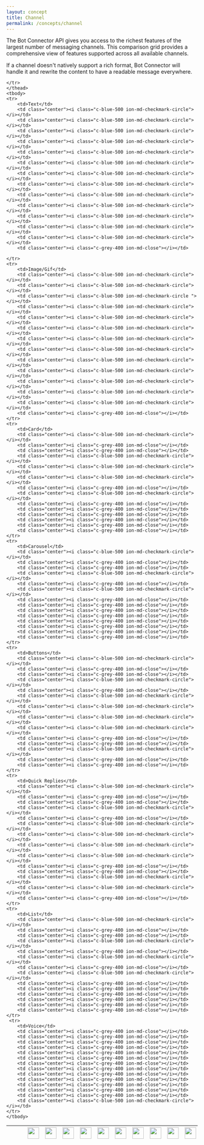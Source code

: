 ```yaml
---
layout: concept
title: Channel
permalink: /concepts/channel
---
```


The Bot Connector API gives you access to the richest features of the largest number of messaging channels.
This comparison grid provides a comprehensive view of features supported across all available channels.

If a channel doesn't natively support a rich format, Bot Connector will handle it and rewrite the content to have a readable message everywhere.

<table class="mb3" style="width: 100%;">
    <thead>
    <tr>
        <th width="25%"></th>
        <th width="50px" style="text-align: center;"><i class="ion-ios-chatbubbles c-amber-500"
                                                        style="font-size: 30px; width: 40px; margin: 0px 0.5rem;"></i>
        </th>
        <th width="50px" style="text-align: center;"><img class="custom mx-auto mb1 noShadow"
                                                          src="https://www.recast.ai/assets/images/integrations/callr.png" width="30px"
                                                          alt=""></th>
        <th width="50px" style="text-align: center;"><img class="custom mx-auto mb1 noShadow"
                                                          src="https://cdn.recast.ai/man/channels/cisco.png" width="30px"
                                                          alt=""></th>
        <th width="50px" style="text-align: center;"><img class="custom mx-auto mb1 noShadow"
                                                          src="https://www.recast.ai/assets/images/integrations/kik.svg" width="30px" alt="">
        </th>
        <th width="50px" style="text-align: center;"><img class="custom mx-auto mb1 noShadow"
                                                          src="https://www.recast.ai/assets/images/integrations/line.svg" width="30px"
                                                          alt=""></th>
        <th width="50px" style="text-align: center;"><img class="custom mx-auto mb1 noShadow"
                                                          src="https://www.recast.ai/assets/images/integrations/messenger.svg" width="30px"
                                                          alt=""></th>
        <th width="50px" style="text-align: center;"><img class="custom mx-auto mb1 noShadow"
                                                          src="https://www.recast.ai/assets/images/integrations/skype.svg" width="30px"
                                                          alt=""></th>
        <th width="50px" style="text-align: center;"><img class="custom mx-auto mb1 noShadow"
                                                          src="https://www.recast.ai/assets/images/integrations/slack.svg" width="30px"
                                                          alt=""></th>
        <th width="50px" style="text-align: center;"><img class="custom mx-auto mb1 noShadow"
                                                          src="https://www.recast.ai/assets/images/integrations/sapjam.png" width="30px"
                                                          alt=""></th>
        <th width="50px" style="text-align: center;"><img class="custom mx-auto mb1 noShadow"
                                                          src="https://www.recast.ai/assets/images/integrations/telegram.svg" width="30px"
                                                          alt=""></th>
        <th width="50px" style="text-align: center;"><img class="custom mx-auto mb1 noShadow"
                                                          src="https://www.recast.ai/assets/images/integrations/twilio.svg" width="30px"
                                                          alt=""></th>
        <th width="50px" style="text-align: center;"><img class="custom mx-auto mb1 noShadow"
                                                          src="https://www.recast.ai/assets/images/integrations/twitch.svg" width="30px"
                                                          alt=""></th>
        <th width="50px" style="text-align: center;"><img class="custom mx-auto mb1 noShadow"
                                                          src="https://www.recast.ai/assets/images/integrations/twitter.svg" width="30px"
                                                          alt=""></th>
                <th width="50px" style="text-align: center;"><img class="custom mx-auto mb1 noShadow"
                                                          src="https://cdn.recast.ai/man/channels/alexa.png" width="30px"
                                                          alt=""></th>
        
    </tr>
    </thead>
    <tbody>
    <tr>
        <td>Text</td>
        <td class="center"><i class="c-blue-500 ion-md-checkmark-circle"></i></td>
        <td class="center"><i class="c-blue-500 ion-md-checkmark-circle"></i></td>
        <td class="center"><i class="c-blue-500 ion-md-checkmark-circle"></i></td>
        <td class="center"><i class="c-blue-500 ion-md-checkmark-circle"></i></td>
        <td class="center"><i class="c-blue-500 ion-md-checkmark-circle"></i></td>
        <td class="center"><i class="c-blue-500 ion-md-checkmark-circle"></i></td>
        <td class="center"><i class="c-blue-500 ion-md-checkmark-circle"></i></td>
        <td class="center"><i class="c-blue-500 ion-md-checkmark-circle"></i></td>
        <td class="center"><i class="c-blue-500 ion-md-checkmark-circle"></i></td>
        <td class="center"><i class="c-blue-500 ion-md-checkmark-circle"></i></td>
        <td class="center"><i class="c-blue-500 ion-md-checkmark-circle"></i></td>
        <td class="center"><i class="c-blue-500 ion-md-checkmark-circle"></i></td>
        <td class="center"><i class="c-blue-500 ion-md-checkmark-circle"></i></td>
        <td class="center"><i class="c-grey-400 ion-md-close"></i></td>
        
    </tr>
    <tr>
        <td>Image/Gif</td>
        <td class="center"><i class="c-blue-500 ion-md-checkmark-circle"></i></td>
        <td class="center"><i class="c-blue-500 ion-md-checkmark-circle"></i></td>
        <td class="center"><i class="c-blue-500 ion-md-checkmark-circle "></i></td>
        <td class="center"><i class="c-blue-500 ion-md-checkmark-circle"></i></td>
        <td class="center"><i class="c-blue-500 ion-md-checkmark-circle"></i></td>
        <td class="center"><i class="c-blue-500 ion-md-checkmark-circle"></i></td>
        <td class="center"><i class="c-blue-500 ion-md-checkmark-circle"></i></td>
        <td class="center"><i class="c-blue-500 ion-md-checkmark-circle"></i></td>
        <td class="center"><i class="c-blue-500 ion-md-checkmark-circle"></i></td>
        <td class="center"><i class="c-blue-500 ion-md-checkmark-circle"></i></td>
        <td class="center"><i class="c-blue-500 ion-md-checkmark-circle"></i></td>
        <td class="center"><i class="c-blue-500 ion-md-checkmark-circle"></i></td>
        <td class="center"><i class="c-blue-500 ion-md-checkmark-circle"></i></td>
        <td class="center"><i class="c-grey-400 ion-md-close"></i></td>
    </tr>
    <tr>
        <td>Card</td>
        <td class="center"><i class="c-blue-500 ion-md-checkmark-circle"></i></td>
        <td class="center"><i class="c-grey-400 ion-md-close"></i></td>
        <td class="center"><i class="c-grey-400 ion-md-close"></i></td>
        <td class="center"><i class="c-blue-500 ion-md-checkmark-circle"></i></td>
        <td class="center"><i class="c-blue-500 ion-md-checkmark-circle"></i></td>
        <td class="center"><i class="c-blue-500 ion-md-checkmark-circle"></i></td>
        <td class="center"><i class="c-grey-400 ion-md-close"></i></td>
        <td class="center"><i class="c-blue-500 ion-md-checkmark-circle"></i></td>
        <td class="center"><i class="c-grey-400 ion-md-close"></i></td>
        <td class="center"><i class="c-grey-400 ion-md-close"></i></td>
        <td class="center"><i class="c-grey-400 ion-md-close"></i></td>
        <td class="center"><i class="c-grey-400 ion-md-close"></i></td>
        <td class="center"><i class="c-grey-400 ion-md-close"></i></td>
        <td class="center"><i class="c-grey-400 ion-md-close"></i></td>
    </tr>
    <tr>
        <td>Carousel</td>
        <td class="center"><i class="c-blue-500 ion-md-checkmark-circle"></i></td>
        <td class="center"><i class="c-grey-400 ion-md-close"></i></td>
        <td class="center"><i class="c-grey-400 ion-md-close"></i></td>
        <td class="center"><i class="c-blue-500 ion-md-checkmark-circle"></i></td>
        <td class="center"><i class="c-grey-400 ion-md-close"></i></td>
        <td class="center"><i class="c-blue-500 ion-md-checkmark-circle"></i></td>
        <td class="center"><i class="c-grey-400 ion-md-close"></i></td>
        <td class="center"><i class="c-grey-400 ion-md-close"></i></td>
        <td class="center"><i class="c-grey-400 ion-md-close"></i></td>
        <td class="center"><i class="c-grey-400 ion-md-close"></i></td>
        <td class="center"><i class="c-grey-400 ion-md-close"></i></td>
        <td class="center"><i class="c-grey-400 ion-md-close"></i></td>
        <td class="center"><i class="c-grey-400 ion-md-close"></i></td>
        <td class="center"><i class="c-grey-400 ion-md-close"></i></td>
    </tr>
    <tr>
        <td>Buttons</td>
        <td class="center"><i class="c-blue-500 ion-md-checkmark-circle"></i></td>
        <td class="center"><i class="c-grey-400 ion-md-close"></i></td>
        <td class="center"><i class="c-grey-400 ion-md-close"></i></td>
        <td class="center"><i class="c-blue-500 ion-md-checkmark-circle"></i></td>
        <td class="center"><i class="c-grey-400 ion-md-close"></i></td>
        <td class="center"><i class="c-blue-500 ion-md-checkmark-circle"></i></td>
        <td class="center"><i class="c-blue-500 ion-md-checkmark-circle"></i></td>
        <td class="center"><i class="c-blue-500 ion-md-checkmark-circle"></i></td>
        <td class="center"><i class="c-blue-500 ion-md-checkmark-circle"></i></td>
        <td class="center"><i class="c-grey-400 ion-md-close"></i></td>
        <td class="center"><i class="c-grey-400 ion-md-close"></i></td>
        <td class="center"><i class="c-blue-500 ion-md-checkmark-circle"></i></td>
        <td class="center"><i class="c-grey-400 ion-md-close"></i></td>
        <td class="center"><i class="c-grey-400 ion-md-close"></i></td>
    </tr>
    <tr>
        <td>Quick Replies</td>
        <td class="center"><i class="c-blue-500 ion-md-checkmark-circle"></i></td>
        <td class="center"><i class="c-grey-400 ion-md-close"></i></td>
        <td class="center"><i class="c-grey-400 ion-md-close"></i></td>
        <td class="center"><i class="c-blue-500 ion-md-checkmark-circle"></i></td>
        <td class="center"><i class="c-grey-400 ion-md-close"></i></td>
        <td class="center"><i class="c-blue-500 ion-md-checkmark-circle"></i></td>
        <td class="center"><i class="c-blue-500 ion-md-checkmark-circle"></i></td>
        <td class="center"><i class="c-blue-500 ion-md-checkmark-circle"></i></td>
        <td class="center"><i class="c-blue-500 ion-md-checkmark-circle"></i></td>
        <td class="center"><i class="c-grey-400 ion-md-close"></i></td>
        <td class="center"><i class="c-grey-400 ion-md-close"></i></td>
        <td class="center"><i class="c-blue-500 ion-md-checkmark-circle"></i></td>
        <td class="center"><i class="c-blue-500 ion-md-checkmark-circle"></i></td>
        <td class="center"><i class="c-grey-400 ion-md-close"></i></td>
    </tr>
    <tr>
        <td>List</td>
        <td class="center"><i class="c-blue-500 ion-md-checkmark-circle"></i></td>
        <td class="center"><i class="c-grey-400 ion-md-close"></i></td>
        <td class="center"><i class="c-grey-400 ion-md-close"></i></td>
        <td class="center"><i class="c-blue-500 ion-md-checkmark-circle"></i></td>
        <td class="center"><i class="c-grey-400 ion-md-close"></i></td>
        <td class="center"><i class="c-blue-500 ion-md-checkmark-circle"></i></td>
        <td class="center"><i class="c-grey-400 ion-md-close"></i></td>
        <td class="center"><i class="c-blue-500 ion-md-checkmark-circle"></i></td>
        <td class="center"><i class="c-grey-400 ion-md-close"></i></td>
        <td class="center"><i class="c-grey-400 ion-md-close"></i></td>
        <td class="center"><i class="c-grey-400 ion-md-close"></i></td>
        <td class="center"><i class="c-grey-400 ion-md-close"></i></td>
        <td class="center"><i class="c-grey-400 ion-md-close"></i></td>
        <td class="center"><i class="c-grey-400 ion-md-close"></i></td>
    </tr>
     <tr>
        <td>Voice</td>
        <td class="center"><i class="c-grey-400 ion-md-close"></i></td>
        <td class="center"><i class="c-grey-400 ion-md-close"></i></td>
        <td class="center"><i class="c-grey-400 ion-md-close"></i></td>
        <td class="center"><i class="c-grey-400 ion-md-close"></i></td>
        <td class="center"><i class="c-grey-400 ion-md-close"></i></td>
        <td class="center"><i class="c-grey-400 ion-md-close"></i></td>
        <td class="center"><i class="c-grey-400 ion-md-close"></i></td>
        <td class="center"><i class="c-grey-400 ion-md-close"></i></td>
        <td class="center"><i class="c-grey-400 ion-md-close"></i></td>
        <td class="center"><i class="c-grey-400 ion-md-close"></i></td>
        <td class="center"><i class="c-grey-400 ion-md-close"></i></td>
        <td class="center"><i class="c-grey-400 ion-md-close"></i></td>
        <td class="center"><i class="c-grey-400 ion-md-close"></i></td>
        <td class="center"><i class="c-blue-500 ion-md-checkmark-circle"></i></td>
    </tr>
    </tbody>
</table>
